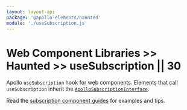 ```yaml
---
layout: layout-api
package: '@apollo-elements/haunted'
module: './useSubscription.js'
---
```

# Web Component Libraries >> Haunted >> useSubscription || 30

Apollo `useSubscription` hook for web components. Elements that call `useSubscription` inherit the [`ApolloSubscriptionInterface`](/api/interfaces/subscription/).

Read the [subscription component guides](../../../../guides/usage/subscriptions/) for examples and tips.
